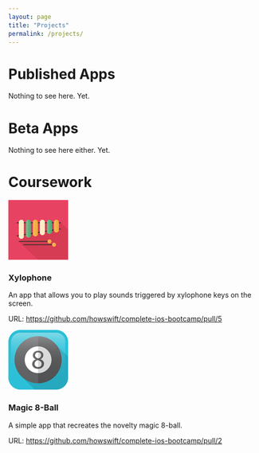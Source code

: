 ```yaml
---
layout: page
title: "Projects"
permalink: /projects/
---
```


# Published Apps

Nothing to see here. Yet.

# Beta Apps

Nothing to see here either. Yet.

# Coursework

![Xylophone Icon](assets/xylophone_Icon-40@3x.png)

### Xylophone
An app that allows you to play sounds triggered by xylophone keys on the
screen.

URL: https://github.com/howswift/complete-ios-bootcamp/pull/5

![Magic 8-ball Icon](assets/magic8ball_Icon-40@3x.png)

### Magic 8-Ball
A simple app that recreates the novelty magic 8-ball.

URL: https://github.com/howswift/complete-ios-bootcamp/pull/2
